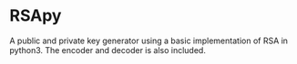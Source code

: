 # RSApy
A public and private key generator using a basic implementation of RSA in python3. The encoder and decoder is also included.
